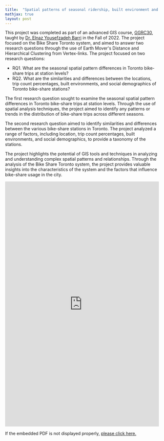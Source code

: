 ```yaml
---
title:  "Spatial patterns of seasonal ridership, built environment and social demographics: A taxonomy of Bike Share Toronto stations"
mathjax: true
layout: post
---
```


This project was completed as part of an advanced GIS course, [GGRC30](https://utsc.calendar.utoronto.ca/course/ggrc30h3), taught by [Dr. Elnaz Yousefzadeh Barri](https://elnazyousefzadeh.com/) in the Fall of 2022. The project focused on the Bike Share Toronto system, and aimed to answer two research questions through the use of Earth Mover's Distance and Hierarchical Clustering from Vertex-links. The project focused on two research questions:
-	RQ1. What are the seasonal spatial pattern differences in Toronto bike-share trips at station levels?
-	RQ2. What are the similarities and differences between the locations, trip count percentages, built environments, and social demographics of Toronto bike-share stations?
<!-- readmore -->

The first research question sought to examine the seasonal spatial pattern differences in Toronto bike-share trips at station levels. Through the use of spatial analysis techniques, the project aimed to identify any patterns or trends in the distribution of bike-share trips across different seasons.

The second research question aimed to identify similarities and differences between the various bike-share stations in Toronto. The project analyzed a range of factors, including location, trip count percentages, built environments, and social demographics, to provide a taxonomy of the stations.

The project highlights the potential of GIS tools and techniques in analyzing and understanding complex spatial patterns and relationships. Through the analysis of the Bike Share Toronto system, the project provides valuable insights into the characteristics of the system and the factors that influence bike-share usage in the city.

<embed src="https://zehuiyin.github.io/files/Bikeshare_Toronto.pdf" width="100%" height="800px" />
<p style="text-align: left;">If the embedded PDF is not displayed properly, <a href="https://zehuiyin.github.io/files/Bikeshare_Toronto.pdf" target="_blank">please click here.</a></p>
